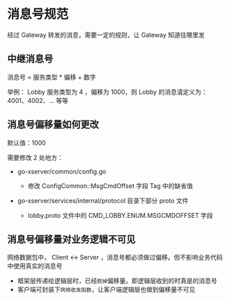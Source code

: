 # 消息号规范

经过 Gateway 转发的消息，需要一定的规则，让 Gateway 知道往哪里发

## 中继消息号

消息号 = 服务类型 * 偏移 + 数字

举例： Lobby 服务类型为 4 ，偏移为 1000，则 Lobby 的消息请定义为： 4001、4002、... 等等

## 消息号偏移量如何更改

默认值：1000

需要修改 2 处地方：
- go-xserver/common/config.go
  - 修改 ConfigCommon::MsgCmdOffset 字段 Tag 中的缺省值

- go-xserver/services/internal/protocol 目录下部分 proto 文件
  - lobby.proto 文件中的 CMD_LOBBY.ENUM.MSGCMDOFFSET 字段

## 消息号偏移量对业务逻辑不可见

网络数据包中， Client <-> Server ，消息号都必须做过偏移。但不影响业务代码中使用真实的消息号

- 框架层传递给逻辑层时，已经`脱掉`偏移量。即逻辑层收到的时真是的消息号
- 客户端可封装下`网络收发函数`，让客户端逻辑层也做到偏移量不可见
